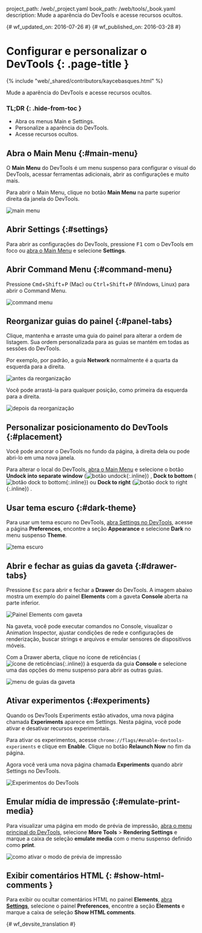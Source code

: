 project_path: /web/_project.yaml
book_path: /web/tools/_book.yaml
description: Mude a aparência do DevTools e acesse recursos ocultos.

{# wf_updated_on: 2016-07-26 #}
{# wf_published_on: 2016-03-28 #}

# Configurar e personalizar o DevTools {: .page-title }

{% include "web/_shared/contributors/kaycebasques.html" %}

Mude a aparência do DevTools e acesse recursos 
ocultos.


### TL;DR {: .hide-from-toc }
- Abra os menus Main e Settings.
- Personalize a aparência do DevTools.
- Acesse recursos ocultos.


## Abra o Main Menu {:#main-menu}

O **Main Menu** do DevTools é um menu suspenso para configurar o visual
do DevTools, acessar ferramentas adicionais, abrir as configurações e muito mais.

Para abrir o Main Menu, clique no botão **Main Menu** na parte superior direita
da janela do DevTools.

![main menu](images/main-menu.png)

## Abrir Settings {:#settings}

Para abrir as configurações do DevTools, pressione <kbd>F1</kbd> com o DevTools em foco
ou [abra o Main Menu](#main-menu) e selecione **Settings**.

## Abrir Command Menu {:#command-menu}

Pressione <kbd>Cmd</kbd>+<kbd>Shift</kbd>+<kbd>P</kbd> (Mac) ou
<kbd>Ctrl</kbd>+<kbd>Shift</kbd>+<kbd>P</kbd> (Windows, Linux) para abrir o
Command Menu.

![command menu](images/command-menu.png)

## Reorganizar guias do painel {:#panel-tabs}

Clique, mantenha e arraste uma guia do painel para alterar a ordem de listagem. Sua ordem personalizada para as guias
se mantém em todas as sessões do DevTools.

Por exemplo, por padrão, a guia **Network** normalmente é a quarta da esquerda para a direita.

![antes da reorganização](images/before-reorder.png)

Você pode arrastá-la para qualquer posição, como primeira da esquerda para a direita.

![depois da reorganização](images/after-reorder.png)

## Personalizar posicionamento do DevTools {:#placement}

Você pode ancorar o DevTools no fundo da página, à direita dela ou 
pode abri-lo em uma nova janela. 

Para alterar o local do DevTools, [abra o Main Menu](#main-menu) e selecione
o botão **Undock into separate window** 
(![botão undock](images/undock.png){:.inline})
, **Dock to bottom** 
(![botão dock to bottom](images/dock-bottom.png){:.inline})
 ou 
**Dock to right** 
(![botão dock to right](images/dock-right.png){:.inline})
. 

## Usar tema escuro {:#dark-theme}

Para usar um tema escuro no DevTools, [abra Settings no DevTools](#settings),
acesse a página **Preferences**, encontre a seção **Appearance** e
selecione **Dark** no menu suspenso **Theme**.

![tema escuro](images/dark-theme.png)

## Abrir e fechar as guias da gaveta {:#drawer-tabs}

Pressione <kbd>Esc</kbd> para abrir e fechar a **Drawer** do DevTools. A imagem
abaixo mostra um exemplo do painel **Elements** com a gaveta **Console**
aberta na parte inferior.

![Painel Elements com gaveta](images/drawer.png)

Na gaveta, você pode executar comandos no Console, visualizar o Animation 
Inspector, ajustar condições de rede e configurações de renderização, buscar 
strings e arquivos e emular sensores de dispositivos móveis.

Com a Drawer aberta, clique no ícone de reticências
(![ícone de reticências](images/three-dot.png){:.inline}) à esquerda da 
guia **Console** e selecione uma das opções do menu suspenso para abrir as
outras guias.

![menu de guias da gaveta](images/drawer-tabs.png)

## Ativar experimentos {:#experiments}

Quando os DevTools Experiments estão ativados, uma nova página chamada **Experiments**
 aparece em Settings. Nesta página, você pode ativar e desativar
recursos experimentais.

Para ativar os experimentos, acesse `chrome://flags/#enable-devtools-experiments`
e clique em **Enable**. Clique no botão **Relaunch Now** no fim da
página. 

Agora você verá uma nova página chamada **Experiments** quando abrir Settings
no DevTools.

![Experimentos do DevTools](images/experiments.png)

## Emular mídia de impressão {:#emulate-print-media}

Para visualizar uma página em modo de prévia de impressão, [abra o menu principal do 
DevTools](#main-menu), selecione **More Tools** > **Rendering Settings** e 
marque a caixa de seleção **emulate media** com o menu suspenso definido como **print**.

![como ativar o modo de prévia de impressão](images/emulate-print-media.png)

## Exibir comentários HTML {: #show-html-comments }

Para exibir ou ocultar comentários HTML no painel **Elements**, [abra
**Settings**](#settings), selecione o painel **Preferences**, encontre a seção
**Elements** e marque a caixa de seleção **Show HTML comments**.


{# wf_devsite_translation #}
